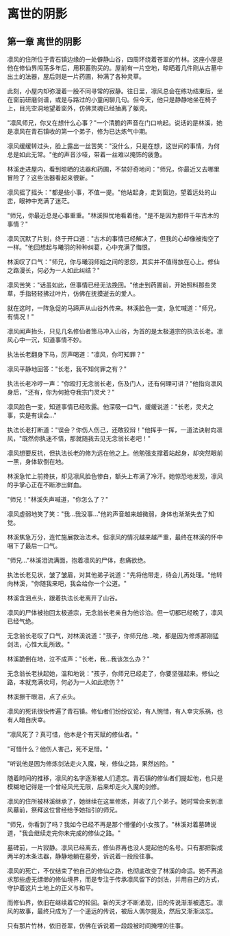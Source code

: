 # 离世的阴影

## 第一章 离世的阴影

凛风的住所位于青石镇边缘的一处僻静山谷，四周环绕着苍翠的竹林。这座小屋是他在修仙界闯荡多年后，用积蓄购买的。屋前有一片空地，晾晒着几件刚从古墓中出土的法器，屋后则是一片药圃，种满了各种灵草。

此刻，小屋内却弥漫着一股不同寻常的寂静。往日里，凛风总会在练功结束后，坐在窗前研磨剑谱，或是与路过的小童闲聊几句。但今天，他只是静静地坐在椅子上，目光空洞地望着窗外，仿佛灵魂已经抽离了躯壳。

"凛风师兄，你又在想什么心事？"一个清脆的声音在门口响起。说话的是林溪，她是凛风在青石镇收的第一个弟子，修为已达炼气中期。

凛风缓缓转过头，脸上露出一丝苦笑："没什么，只是在想，这世间的事情，为何总是如此无常。"他的声音沙哑，带着一丝难以掩饰的疲惫。

林溪走进屋内，看到晾晒的法器和药圃，不禁好奇地问："师兄，你最近又去哪里冒险了？这些法器看起来很新。"

凛风摇了摇头："都是些小事，不值一提。"他站起身，走到窗边，望着远处的山峦，眼神中充满了迷茫。

"师兄，你最近总是心事重重。"林溪担忧地看着他，"是不是因为那件千年古木的事情？"

凛风沉默了片刻，终于开口道："古木的事情已经解决了，但我的心却像被掏空了一样。"他回想起与曦羽的种种纠葛，心中充满了悔恨。

林溪叹了口气："师兄，你与曦羽师姐之间的恩怨，其实并不值得放在心上。修仙之路漫长，何必为一人如此纠结？"

凛风苦笑："话虽如此，但事情已经无法挽回。"他走到药圃前，开始照料那些灵草，手指轻轻拂过叶片，仿佛在抚摸逝去的爱人。

就在这时，一阵急促的马蹄声从山谷外传来。林溪脸色一变，急忙喊道："师兄，有情况！"

凛风闻声抬头，只见几名修仙者策马冲入山谷，为首的是太极道宗的执法长老。凛风心中一沉，知道事情不妙。

执法长老翻身下马，厉声喝道："凛风，你可知罪？"

凛风平静地回答："长老，我不知何罪之有？"

执法长老冷哼一声："你殴打无念翁长老，伤及门人，还有何理可讲？"他指向凛风身后，"还有，你为何抢夺我宗门灵犬？"

凛风脸色一变，知道事情已经败露。他深吸一口气，缓缓说道："长老，灵犬之事，实是有误会..."

执法长老打断道："误会？你伤人伤己，还敢狡辩！"他挥手一挥，一道法诀射向凛风，"既然你执迷不悟，那就随我去见无念翁长老吧！"

凛风想要反抗，但执法长老的修为远在他之上。他勉强支撑着站起身，却突然眼前一黑，身体软倒在地。

林溪急忙上前搀扶，却见凛风脸色惨白，额头上布满了冷汗。她惊恐地发现，凛风的手掌心正在不断渗出鲜血。

"师兄！"林溪失声喊道，"你怎么了？"

凛风虚弱地笑了笑："我...我没事..."他的声音越来越微弱，身体也渐渐失去了知觉。

林溪焦急万分，连忙施展救治法术。但凛风的情况越来越严重，最终在林溪的怀中咽下了最后一口气。

"师兄..."林溪泪流满面，抱着凛风的尸体，悲痛欲绝。

执法长老见状，皱了皱眉，对其他弟子说道："先将他带走，待会儿再处理。"他转向林溪，"你随我来吧，我会给你一个公道。"

林溪含泪点头，跟着执法长老离开了山谷。

凛风的尸体被抬回太极道宗，无念翁长老亲自为他诊治。但一切都已经晚了，凛风已经气绝。

无念翁长老叹了口气，对林溪说道："孩子，你师兄他...唉，都是因为修炼那刚猛剑法，心性大乱所致。"

林溪跪倒在地，泣不成声："长老，我...我该怎么办？"

无念翁长老扶起她，温和地说："孩子，你师兄已经走了，你要坚强起来。修仙之路，本就充满坎坷，何必为一人如此悲伤？"

林溪擦干眼泪，点了点头。

凛风的死讯很快传遍了青石镇。修仙者们纷纷议论，有人惋惜，有人幸灾乐祸，也有人暗自庆幸。

"凛风死了？真可惜，他本是个有天赋的修仙者。"

"可惜什么？他伤人害己，死不足惜。"

"听说他是因为修炼剑法走火入魔，唉，修仙之路，果然凶险。"

随着时间的推移，凛风的名字逐渐被人们遗忘。青石镇的修仙者们提起他，也只是模糊地记得是一个曾经风光无限，后来却走火入魔的剑修。

凛风的住所被林溪继承了，她继续在这里修炼，并收了几个弟子。她时常会来到凛风墓前，祭拜这位曾经给予她指引的师兄。

"师兄，你看到了吗？我如今已经不再是那个懵懂的小女孩了。"林溪对着墓碑说道，"我会继续走完你未完成的修仙之路。"

墓碑前，一片寂静。凛风已经离去，修仙界再也没人提起他的名号。只有那把裂成两半的木条法器，静静地躺在墓旁，诉说着一段段往事。

凛风的死亡，不仅结束了他自己的修仙之路，也彻底改变了林溪的命运。她不再追求那些虚无缥缈的修仙境界，而是专注于传承凛风留下的剑法，并用自己的方式，守护着这片土地上的正义与和平。

而修仙界，依旧在继续着它的轮回。新的天才不断涌现，旧的传说渐渐被遗忘。凛风的故事，最终只成为了一个遥远的传说，被后人偶尔提及，然后又渐渐淡忘。

只有那片竹林，依旧苍翠，仿佛在诉说着一段段被时间掩埋的往事。